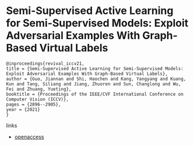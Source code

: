 # Semi-Supervised Active Learning for Semi-Supervised Models: Exploit Adversarial Examples With Graph-Based Virtual Labels

```
@inproceedings{revival_iccv21,
title = {Semi-Supervised Active Learning for Semi-Supervised Models: Exploit Adversarial Examples With Graph-Based Virtual Labels},
author = {Guo, Jiannan and Shi, Haochen and Kang, Yangyang and Kuang, Kun and Tang, Siliang and Jiang, Zhuoren and Sun, Changlong and Wu, Fei and Zhuang, Yueting},
booktitle = {Proceedings of the IEEE/CVF International Conference on Computer Vision (ICCV)},
pages = {2896--2905},
year = {2021}
}
```

links
- [openaccess](http://openaccess.thecvf.com//content/ICCV2021/html/Guo_Semi-Supervised_Active_Learning_for_Semi-Supervised_Models_Exploit_Adversarial_Examples_With_ICCV_2021_paper.html)

